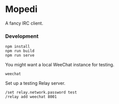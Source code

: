 # Mopedi

A fancy IRC client.

### Development

```shell
npm install
npm run build
npm run serve
```

You might want a local WeeChat instance for testing.

```shell
weechat
```

Set up a testing Relay server.
```
/set relay.network.password test
/relay add weechat 8001
```

